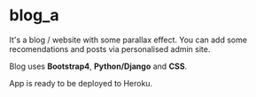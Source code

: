 # blog_a

It's a blog / website with some parallax effect. You can add some recomendations and posts via personalised admin site.

Blog uses **Bootstrap4**, **Python/Django** and **CSS**.

App is ready to be deployed to Heroku.
